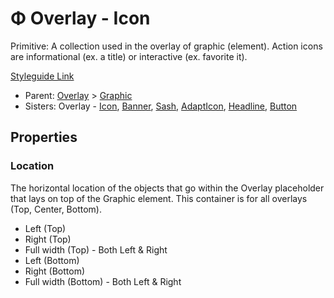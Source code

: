 # Φ Overlay - Icon

Primitive: A collection used in the overlay of graphic (element). Action icons are informational (ex. a title) or interactive (ex. favorite it).

[Styleguide Link](https://zpl.io/VqQeWxm)

* Parent: [Overlay](./) > [Graphic](../)
* Sisters: Overlay - [Icon](ol-icon.md), [Banner](ol-banner.md), [Sash](ol-sash.md), [AdaptIcon](ol-adapticon.md), [Headline](ol-headline.md), [Button](ol-button.md)

## Properties

### Location

The horizontal location of the objects that go within the Overlay placeholder that lays on top of the Graphic element. This container is for all overlays (Top, Center, Bottom).

* Left (Top)
* Right (Top)
* Full width (Top) - Both Left & Right
* Left (Bottom)
* Right (Bottom)
* Full width (Bottom) - Both Left & Right
